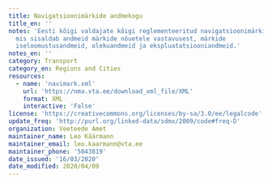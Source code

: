 ```yaml
---
title: Navigatsioonimärkide andmekogu
title_en: ''
notes: 'Eesti kõigi valdajate kõigi reglementeeritud navigatsioonimärkide andmestik,
  mis sisaldab andmeid märkide nõuetele vastavusest, märkide
  iseloomustusandmeid, olekuandmeid ja ekspluatatsiooniandmeid.'
notes_en: ''
category: Transport
category_en: Regions and Cities
resources:
  - name: 'navimark.xml'
    url: 'https://nma.vta.ee/download_xml_file/XML'
    format: XML
    interactive: 'False'
license: 'https://creativecommons.org/licenses/by-sa/3.0/ee/legalcode'
update_freq: 'http://purl.org/linked-data/sdmx/2009/code#freq-D'
organization: Veeteede Amet
maintainer_name: Leo Käärmann
maintainer_email: leo.kaarmann@vta.ee
maintainer_phone: '5043819'
date_issued: '16/03/2020'
date_modified: 2020/04/09
---
```

